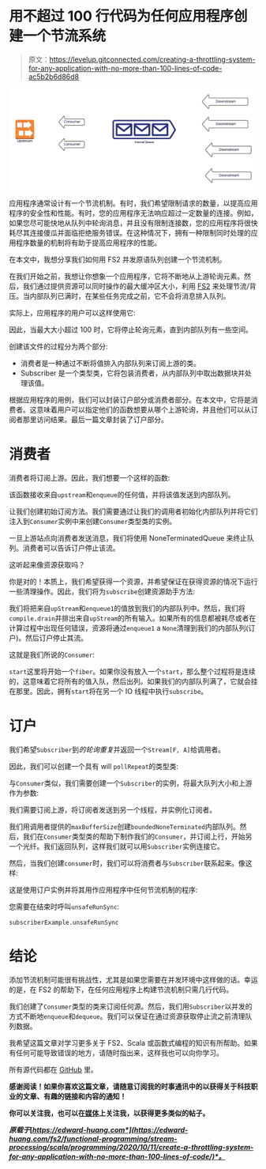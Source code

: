 # 用不超过 100 行代码为任何应用程序创建一个节流系统

> 原文：<https://levelup.gitconnected.com/creating-a-throttling-system-for-any-application-with-no-more-than-100-lines-of-code-ac5b2b6d86d8>

![](img/bf86eb7a139f88af6f40cdf1d0059ea9.png)

应用程序通常设计有一个节流机制。有时，我们希望限制请求的数量，以提高应用程序的安全性和性能。有时，您的应用程序无法响应超过一定数量的连接。例如，如果您尽可能快地从队列中轮询消息，并且没有限制连接数，您的应用程序将很快耗尽其连接傻瓜并面临拒绝服务错误。在这种情况下，拥有一种限制同时处理的应用程序数量的机制将有助于提高应用程序的性能。

在本文中，我想分享我们如何用 FS2 并发原语队列创建一个节流机制。

在我们开始之前，我想让你想象一个应用程序，它将不断地从上游轮询元素。然后，我们通过提供资源可以同时操作的最大缓冲区大小，利用 [FS2](https://fs2.io/guide.html) 来处理节流/背压。当内部队列已满时，在某些任务完成之前，它不会将消息排入队列。

实际上，应用程序的用户可以这样使用它:

因此，当最大大小超过 100 时，它将停止轮询元素，直到内部队列有一些空间。

创建该文件的过程分为两个部分:

*   消费者是一种通过不断将值排入内部队列来订阅上游的类。
*   Subscriber 是一个类型类，它将包装消费者，从内部队列中取出数据块并处理该值。

根据应用程序的用例，我们可以封装订户部分或消费者部分。在本文中，它将是消费者。这意味着用户可以指定他们的函数想要从哪个上游轮询，并且他们可以从订阅者那里访问结果。最后一篇文章封装了订户部分。

# 消费者

消费者将订阅上游。因此，我们想要一个这样的函数:

该函数接收来自`upstream`和`enqueue`的任何值，并将该值发送到内部队列。

让我们创建初始订阅方法。我们需要通过让我们的调用者初始化内部队列并将它们注入到`Consumer`实例中来创建`Consumer`类型类的实例。

一旦上游站点向消费者发送消息，我们将使用 NoneTerminatedQueue 来终止队列。消费者可以告诉订户停止该流。

这听起来像资源获取吗？

你是对的！本质上，我们希望获得一个资源，并希望保证在获得资源的情况下运行一些清理操作。因此，我们将为`subscribe`创建资源助手方法:

我们将把来自`upStream`和`enqueue1`的值放到我们的内部队列中。然后，我们将`compile.drain`并排出来自`upStream`的所有输入。如果所有的信息都被耗尽或者在计算过程中出现任何错误，资源将通过`enqueue1` a `None`清理到我们的内部队列(订户)。然后订户停止其流。

这就是我们所说的`Consumer`:

`start`这里将开始一个`fiber`。如果你没有放入一个`start`，那么整个过程将是连续的，这意味着它将所有的值入队，然后出列。如果我们的内部队列满了，它就会挂在那里。因此，拥有`start`将在另一个 IO 线程中执行`subscribe`。

# 订户

我们希望`Subscriber`到*的轮询重复*并返回一个`Stream[F, A]`给调用者。

因此，我们可以创建一个具有 will `pollRepeat`的类型类:

与`Consumer`类似，我们需要创建一个`Subscriber`的实例，将最大队列大小和上游作为参数:

我们需要订阅上游，将订阅者发送到另一个线程，并实例化订阅者。

我们用调用者提供的`maxBufferSize`创建`boundedNoneTerminated`内部队列。然后，我们在`Consumer`类型类的帮助下制作我们的`Consumer`，并订阅上行，开始另一个光纤。我们返回队列，这样我们就可以用`Subscriber`实例连接它。

然后，当我们创建`consumer`时，我们可以将消费者与`Subscriber`联系起来。像这样:

这是使用订户实例并将其用作应用程序中任何节流机制的程序:

您需要在结束时呼叫`unsafeRunSync`:

```
subscriberExample.unsafeRunSync
```

# 结论

添加节流机制可能很有挑战性，尤其是如果您需要在并发环境中这样做的话。幸运的是，在 FS2 的帮助下，在任何应用程序上构建节流机制只需几行代码。

我们创建了`Consumer`类型的类来订阅任何源。然后，我们用`Subscriber`以并发的方式不断地`enqueue`和`dequeue`。我们可以保证在通过资源获取停止流之前清理队列数据。

我希望这篇文章对学习更多关于 FS2、Scala 或函数式编程的知识有所帮助。如果有任何可能导致错误的地方，请随时指出来，这样我也可以向你学习。

所有源代码都在 [GitHub](https://github.com/edwardGunawan/Blog-Tutorial/tree/master/ScalaTutorial/fs2/src/main/scala/Subscriber) 里。

**感谢阅读！如果你喜欢这篇文章，请随意订阅我的时事通讯中的**[](https://edward-huang.com/subscribe/)****以获得关于科技职业的文章、有趣的链接和内容的通知！****

**你可以关注我，也可以在[媒体](https://medium.com/@edwardgunawan880)上关注我，以获得更多类似的帖子。**

***原载于*[*https://edward-huang.com*](https://edward-huang.com/fs2/functional-programming/stream-processing/scala/programming/2020/10/11/create-a-throttling-system-for-any-application-with-no-more-than-100-lines-of-code/)*。***